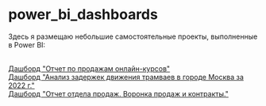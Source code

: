 # power_bi_dashboards

Здесь я размещаю небольшие самостоятельные проекты, выполненные в Power BI:

\
[Дашборд "Отчет по продажам онлайн-курсов"](https://app.powerbi.com/groups/me/reports/441d8ffd-b554-40f1-9e0b-07b850503f17/ReportSection0e6448b3080e9a69c364?experience=power-bi)\
[Дашборд "Анализ задержек движения трамваев в городе Москва за 2022 г."](https://app.powerbi.com/groups/me/reports/3ddcaeb3-7e25-4399-8c25-4bb8e6da982f/ReportSection?experience=power-bi)\
[Дашборд "Отчет отдела продаж. Воронка продаж и контракты."](https://app.powerbi.com/groups/me/reports/3a050220-0f80-43f9-b93a-f171bb0e576a/ReportSection?experience=power-bi)
